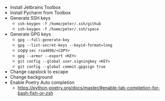 * Install Jetbrains Toolbox
* Install Pycharm from Toolbox
* Generate SSH keys
    * `ssh-keygen -f /home/peter/.ssh/github`
    * `ssh-keygen -f /home/peter/.ssh/space`
* Generate GPG keys
    * `gpg --full-generate-key`
    * `gpg --list-secret-keys --keyid-format=long`
    * copy `sec rsa4096/<COPY>`
    * `gpg --armor --export <KEY>`
    * `git config --global user.signingkey <KEY>`
    * `git config --global commit.gpgsign true`
* Change capslock to escape
* Change background
* Enable Poetry Auto completion
  * https://python-poetry.org/docs/master/#enable-tab-completion-for-bash-fish-or-zsh



